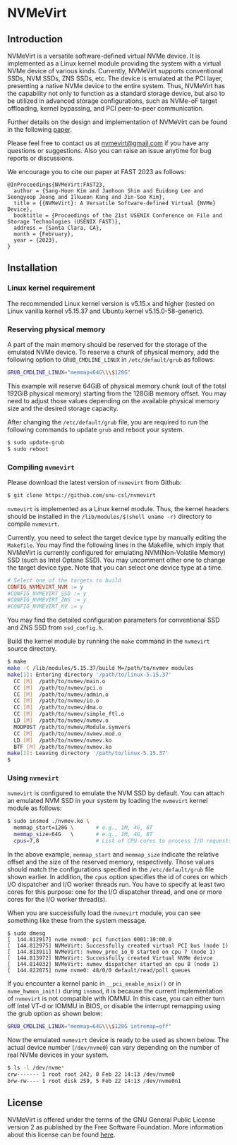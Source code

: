 # NVMeVirt

## Introduction

NVMeVirt is a versatile software-defined virtual NVMe device. It is implemented as a Linux kernel module providing the system with a virtual NVMe device of various kinds. Currently, NVMeVirt supports conventional SSDs, NVM SSDs, ZNS SSDs, etc. The device is emulated at the PCI layer, presenting a native NVMe device to the entire system. Thus, NVMeVirt has the capability not only to function as a standard storage device, but also to be utilized in advanced storage configurations, such as NVMe-oF target offloading, kernel bypassing, and PCI peer-to-peer communication.

Further details on the design and implementation of NVMeVirt can be found in the following [paper](https://www.usenix.org/conference/fast23/presentation/kim-sang-hoon).

Please feel free to contact us at [nvmevirt@gmail.com](mailto:nvmevirt@gmail.com) if you have any questions or suggestions. Also you can raise an issue anytime for bug reports or discussions.

We encourage you to cite our paper at FAST 2023 as follows:
```
@InProceedings{NVMeVirt:FAST23,
  author = {Sang-Hoon Kim and Jaehoon Shim and Euidong Lee and Seongyeop Jeong and Ilkueon Kang and Jin-Soo Kim},
  title = {{NVMeVirt}: A Versatile Software-defined Virtual {NVMe} Device},
  booktitle = {Proceedings of the 21st USENIX Conference on File and Storage Technologies (USENIX FAST)},
  address = {Santa Clara, CA},
  month = {February},
  year = {2023},
}
```


## Installation

### Linux kernel requirement

The recommended Linux kernel version is v5.15.x and higher (tested on Linux vanilla kernel v5.15.37 and Ubuntu kernel v5.15.0-58-generic).

### Reserving physical memory

A part of the main memory should be reserved for the storage of the emulated NVMe device. To reserve a chunk of physical memory, add the following option to `GRUB_CMDLINE_LINUX` in `/etc/default/grub` as follows:

```bash
GRUB_CMDLINE_LINUX="memmap=64G\\\$128G"
```

This example will reserve 64GiB of physical memory chunk (out of the total 192GiB physical memory) starting from the 128GiB memory offset. You may need to adjust those values depending on the available physical memory size and the desired storage capacity.

After changing the `/etc/default/grub` file, you are required to run the following commands to update `grub` and reboot your system.

```bash
$ sudo update-grub
$ sudo reboot
```

### Compiling `nvmevirt`

Please download the latest version of `nvmevirt` from Github:

```bash
$ git clone https://github.com/snu-csl/nvmevirt
```

`nvmevirt` is implemented as a Linux kernel module. Thus, the kernel headers should be installed in the `/lib/modules/$(shell uname -r)` directory to compile `nvmevirt`.

Currently, you need to select the target device type by manually editing the `Makefile`. You may find the following lines in the Makefile, which imply that NVMeVirt is currently configured for emulating NVM(Non-Volatile Memory) SSD (such as Intel Optane SSD). You may uncomment other one to change the target device type. Note that you can select one device type at a time.

```Makefile
# Select one of the targets to build
CONFIG_NVMEVIRT_NVM := y
#CONFIG_NVMEVIRT_SSD := y
#CONFIG_NVMEVIRT_ZNS := y
#CONFIG_NVMEVIRT_KV := y
```

You may find the detailed configuration parameters for conventional SSD and ZNS SSD from `ssd_config.h`.

Build the kernel module by running the `make` command in the `nvmevirt` source directory.
```bash
$ make
make -C /lib/modules/5.15.37/build M=/path/to/nvmev modules
make[1]: Entering directory '/path/to/linux-5.15.37'
  CC [M]  /path/to/nvmev/main.o
  CC [M]  /path/to/nvmev/pci.o
  CC [M]  /path/to/nvmev/admin.o
  CC [M]  /path/to/nvmev/io.o
  CC [M]  /path/to/nvmev/dma.o
  CC [M]  /path/to/nvmev/simple_ftl.o
  LD [M]  /path/to/nvmev/nvmev.o
  MODPOST /path/to/nvmev/Module.symvers
  CC [M]  /path/to/nvmev/nvmev.mod.o
  LD [M]  /path/to/nvmev/nvmev.ko
  BTF [M] /path/to/nvmev/nvmev.ko
make[1]: Leaving directory '/path/to/linux-5.15.37'
$
```

### Using `nvmevirt`

`nvmevirt` is configured to emulate the NVM SSD by default. You can attach an emulated NVM SSD in your system by loading the `nvmevirt` kernel module as follows:

```bash
$ sudo insmod ./nvmev.ko \
  memmap_start=128G \       # e.g., 1M, 4G, 8T
  memmap_size=64G   \       # e.g., 1M, 4G, 8T
  cpus=7,8                  # List of CPU cores to process I/O requests (should have at least 2)
```

In the above example, `memmap_start` and `memmap_size` indicate the relative offset and the size of the reserved memory, respectively. Those values should match the configurations specified in the `/etc/default/grub` file shown earlier. In addition, the `cpus` option specifies the id of cores on which I/O dispatcher and I/O worker threads run. You have to specify at least two cores for this purpose: one for the I/O dispatcher thread, and one or more cores for the I/O worker thread(s).

When you are successfully load the `nvmevirt` module, you can see something like these from the system message.

```log
$ sudo dmesg
[  144.812917] nvme nvme0: pci function 0001:10:00.0
[  144.812975] NVMeVirt: Successfully created virtual PCI bus (node 1)
[  144.813911] NVMeVirt: nvmev_proc_io_0 started on cpu 7 (node 1)
[  144.813972] NVMeVirt: Successfully created Virtual NVMe deivce
[  144.814032] NVMeVirt: nvmev_dispatcher started on cpu 8 (node 1)
[  144.822075] nvme nvme0: 48/0/0 default/read/poll queues
```

If you encounter a kernel panic in `__pci_enable_msix()` or in `nvme_hwmon_init()` during `insmod`, it is because the current implementation of `nvmevirt` is not compatible with IOMMU. In this case, you can either turn off Intel VT-d or IOMMU in BIOS, or disable the interrupt remapping using the grub option as shown below:

```bash
GRUB_CMDLINE_LINUX="memmap=64G\\\$128G intremap=off"
```

Now the emulated `nvmevirt` device is ready to be used as shown below. The actual device number (`/dev/nvme0`) can vary depending on the number of real NVMe devices in your system.


```bash
$ ls -l /dev/nvme*
crw------- 1 root root 242, 0 Feb 22 14:13 /dev/nvme0
brw-rw---- 1 root disk 259, 5 Feb 22 14:13 /dev/nvme0n1
```


## License

NVMeVirt is offered under the terms of the GNU General Public License version 2 as published by the Free Software Foundation. More information about this license can be found [here](https://www.gnu.org/licenses/old-licenses/gpl-2.0.en.html).
